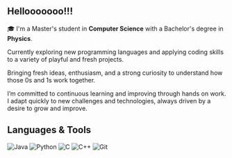 ## Hellooooooo!!!

🎓 I'm a Master's student in **Computer Science** with a Bachelor's degree in **Physics**.  

Currently exploring new programming languages and applying coding skills to a variety of playful and fresh projects.

Bringing fresh ideas, enthusiasm, and a strong curiosity to understand how those 0s and 1s work together.

I’m committed to continuous learning and improving through hands on work. I adapt quickly to new challenges and technologies, always driven by a desire to grow and improve.

## Languages & Tools

![Java](https://img.shields.io/badge/Java-ED8B00?style=for-the-badge&logo=java&logoColor=white)
![Python](https://img.shields.io/badge/Python-3776AB?style=for-the-badge&logo=python&logoColor=white)
![C](https://img.shields.io/badge/C-00599C?style=for-the-badge&logo=c&logoColor=white)
![C++](https://img.shields.io/badge/C++-00599C?style=for-the-badge&logo=c%2B%2B&logoColor=white)
![Git](https://img.shields.io/badge/Git-F05032?style=for-the-badge&logo=git&logoColor=white)
